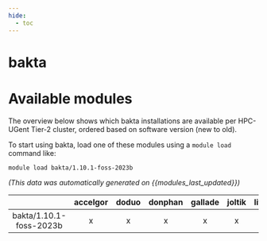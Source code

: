 ```yaml
---
hide:
  - toc
---
```


bakta
=====

# Available modules


The overview below shows which bakta installations are available per HPC-UGent Tier-2 cluster, ordered based on software version (new to old).

To start using bakta, load one of these modules using a `module load` command like:

```shell
module load bakta/1.10.1-foss-2023b
```

*(This data was automatically generated on {{modules_last_updated}})*

| |accelgor|doduo|donphan|gallade|joltik|litleo|shinx|
| :---: | :---: | :---: | :---: | :---: | :---: | :---: | :---: |
|bakta/1.10.1-foss-2023b|x|x|x|x|x|x|x|
